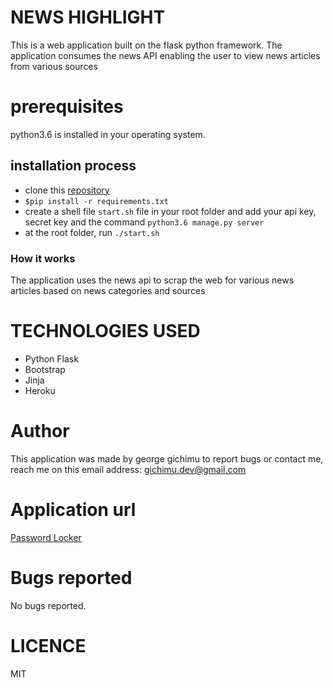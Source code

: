 # NEWS HIGHLIGHT

This is a web application built on the flask python framework. The application consumes the news API enabling the user to view news articles from various sources

# prerequisites

python3.6 is installed in your operating system.

## installation process

* clone this [repository](https://github.com/gichimux/password-locker)
* ```$pip install -r requirements.txt```
* create a shell file ```start.sh``` file in your root folder and add your api key, secret key and the command ```python3.6 manage.py server```
* at the root folder, run ```./start.sh```


### How it works

The application uses the news api to scrap the web for various news articles based on news categories and sources


# TECHNOLOGIES USED

* Python Flask
* Bootstrap
* Jinja
* Heroku

# Author

This application was made by george gichimu
to report bugs or contact me, reach me on this email address: [gichimu.dev@gmail.com](gichimu.dev@gmail.com)

# Application url

[Password Locker](https://github.com/gichimux/news_highlight_0.1)

# Bugs reported

No bugs reported.

# LICENCE
MIT

